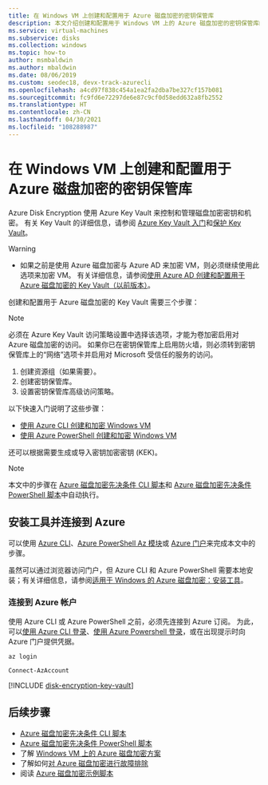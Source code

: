 ```yaml
---
title: 在 Windows VM 上创建和配置用于 Azure 磁盘加密的密钥保管库
description: 本文介绍创建和配置用于 Windows VM 上的 Azure 磁盘加密的密钥保管库的步骤。
ms.service: virtual-machines
ms.subservice: disks
ms.collection: windows
ms.topic: how-to
author: msmbaldwin
ms.author: mbaldwin
ms.date: 08/06/2019
ms.custom: seodec18, devx-track-azurecli
ms.openlocfilehash: a4cd97f838c454a1ea2fa2dba7be327cf157b081
ms.sourcegitcommit: fc9fd6e72297de6e87c9cf0d58edd632a8fb2552
ms.translationtype: HT
ms.contentlocale: zh-CN
ms.lasthandoff: 04/30/2021
ms.locfileid: "108288987"
---
```

# <a name="create-and-configure-a-key-vault-for-azure-disk-encryption-on-a-windows-vm"></a>在 Windows VM 上创建和配置用于 Azure 磁盘加密的密钥保管库

Azure Disk Encryption 使用 Azure Key Vault 来控制和管理磁盘加密密钥和机密。  有关 Key Vault 的详细信息，请参阅 [Azure Key Vault 入门](../../key-vault/general/overview.md)和[保护 Key Vault](../../key-vault/general/security-features.md)。 

> [!WARNING]
> - 如果之前是使用 Azure 磁盘加密与 Azure AD 来加密 VM，则必须继续使用此选项来加密 VM。 有关详细信息，请参阅[使用 Azure AD 创建和配置用于 Azure 磁盘加密的 Key Vault（以前版本）](disk-encryption-key-vault-aad.md)。

创建和配置用于 Azure 磁盘加密的 Key Vault 需要三个步骤：

> [!Note]
> 必须在 Azure Key Vault 访问策略设置中选择该选项，才能为卷加密启用对 Azure 磁盘加密的访问。 如果你已在密钥保管库上启用防火墙，则必须转到密钥保管库上的“网络”选项卡并启用对 Microsoft 受信任的服务的访问。 

1. 创建资源组（如果需要）。
2. 创建密钥保管库。 
3. 设置密钥保管库高级访问策略。

以下快速入门说明了这些步骤：

- [使用 Azure CLI 创建和加密 Windows VM](disk-encryption-cli-quickstart.md)
- [使用 Azure PowerShell 创建和加密 Windows VM](disk-encryption-powershell-quickstart.md)

还可以根据需要生成或导入密钥加密密钥 (KEK)。

> [!Note]
> 本文中的步骤在 [Azure 磁盘加密先决条件 CLI 脚本](https://github.com/ejarvi/ade-cli-getting-started)和 [Azure 磁盘加密先决条件 PowerShell 脚本](https://github.com/Azure/azure-powershell/tree/master/src/Compute/Compute/Extension/AzureDiskEncryption/Scripts)中自动执行。

## <a name="install-tools-and-connect-to-azure"></a>安装工具并连接到 Azure

可以使用 [Azure CLI](/cli/azure/)、[Azure PowerShell Az 模块](/powershell/azure/)或 [Azure 门户](https://portal.azure.com)来完成本文中的步骤。

虽然可以通过浏览器访问门户，但 Azure CLI 和 Azure PowerShell 需要本地安装；有关详细信息，请参阅[适用于 Windows 的 Azure 磁盘加密：安装工具](disk-encryption-windows.md#install-tools-and-connect-to-azure)。

### <a name="connect-to-your-azure-account"></a>连接到 Azure 帐户

使用 Azure CLI 或 Azure PowerShell 之前，必须先连接到 Azure 订阅。 为此，可以[使用 Azure CLI 登录](/cli/azure/authenticate-azure-cli)、[使用 Azure Powershell 登录](/powershell/azure/authenticate-azureps)，或在出现提示时向 Azure 门户提供凭据。

```azurecli-interactive
az login
```

```azurepowershell-interactive
Connect-AzAccount
```

[!INCLUDE [disk-encryption-key-vault](../../../includes/disk-encryption-key-vault.md)]
 
## <a name="next-steps"></a>后续步骤

- [Azure 磁盘加密先决条件 CLI 脚本](https://github.com/ejarvi/ade-cli-getting-started)
- [Azure 磁盘加密先决条件 PowerShell 脚本](https://github.com/Azure/azure-powershell/tree/master/src/Compute/Compute/Extension/AzureDiskEncryption/Scripts)
- 了解 [Windows VM 上的 Azure 磁盘加密方案](disk-encryption-windows.md)
- 了解如何[对 Azure 磁盘加密进行故障排除](disk-encryption-troubleshooting.md)
- 阅读 [Azure 磁盘加密示例脚本](disk-encryption-sample-scripts.md)
